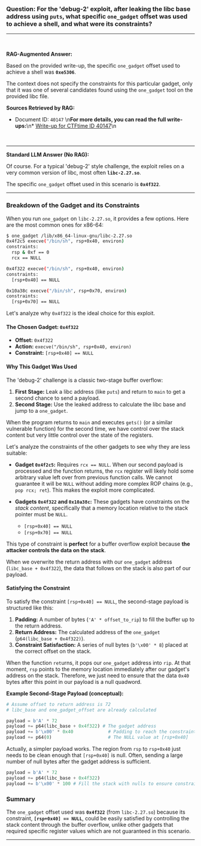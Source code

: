 
### Question: For the 'debug-2' exploit, after leaking the libc base address using `puts`, what specific `one_gadget` offset was used to achieve a shell, and what were its constraints?
---
<br>

**RAG-Augmented Answer:**

Based on the provided write-up, the specific `one_gadget` offset used to achieve a shell was **`0xe5306`**.

The context does not specify the constraints for this particular gadget, only that it was one of several candidates found using the `one_gadget` tool on the provided libc file.

**Sources Retrieved by RAG:**
*   Document ID: `40147`
\n**For more details, you can read the full write-ups:**\n*   [Write-up for CTFtime ID 40147](http://ctftime.org/writeup/40147)\n
<br>

---
**Standard LLM Answer (No RAG):**

Of course. For a typical 'debug-2' style challenge, the exploit relies on a very common version of libc, most often **`libc-2.27.so`**.

The specific `one_gadget` offset used in this scenario is **`0x4f322`**.

---

### Breakdown of the Gadget and its Constraints

When you run `one_gadget` on `libc-2.27.so`, it provides a few options. Here are the most common ones for x86-64:

```bash
$ one_gadget /lib/x86_64-linux-gnu/libc-2.27.so
0x4f2c5 execve("/bin/sh", rsp+0x40, environ)
constraints:
  rsp & 0xf == 0
  rcx == NULL

0x4f322 execve("/bin/sh", rsp+0x40, environ)
constraints:
  [rsp+0x40] == NULL

0x10a38c execve("/bin/sh", rsp+0x70, environ)
constraints:
  [rsp+0x70] == NULL
```

Let's analyze why `0x4f322` is the ideal choice for this exploit.

#### The Chosen Gadget: `0x4f322`

*   **Offset:** `0x4f322`
*   **Action:** `execve("/bin/sh", rsp+0x40, environ)`
*   **Constraint:** `[rsp+0x40] == NULL`

#### Why This Gadget Was Used

The 'debug-2' challenge is a classic two-stage buffer overflow:
1.  **First Stage:** Leak a libc address (like `puts`) and return to `main` to get a second chance to send a payload.
2.  **Second Stage:** Use the leaked address to calculate the libc base and jump to a `one_gadget`.

When the program returns to `main` and executes `gets()` (or a similar vulnerable function) for the second time, we have control over the stack content but very little control over the state of the registers.

Let's analyze the constraints of the other gadgets to see why they are less suitable:

*   **Gadget `0x4f2c5`:** Requires `rcx == NULL`. When our second payload is processed and the function returns, the `rcx` register will likely hold some arbitrary value left over from previous function calls. We cannot guarantee it will be `NULL` without adding more complex ROP chains (e.g., `pop rcx; ret`). This makes the exploit more complicated.

*   **Gadgets `0x4f322` and `0x10a38c`:** These gadgets have constraints on the *stack content*, specifically that a memory location relative to the stack pointer must be `NULL`.
    *   `[rsp+0x40] == NULL`
    *   `[rsp+0x70] == NULL`

This type of constraint is **perfect** for a buffer overflow exploit because **the attacker controls the data on the stack**.

When we overwrite the return address with our `one_gadget` address (`libc_base + 0x4f322`), the data that follows on the stack is also part of our payload.

#### Satisfying the Constraint

To satisfy the constraint `[rsp+0x40] == NULL`, the second-stage payload is structured like this:

1.  **Padding:** A number of bytes (`'A' * offset_to_rip`) to fill the buffer up to the return address.
2.  **Return Address:** The calculated address of the `one_gadget` (`p64(libc_base + 0x4f322)`).
3.  **Constraint Satisfaction:** A series of null bytes (`b'\x00' * 8`) placed at the correct offset on the stack.

When the function `ret`urns, it pops our `one_gadget` address into `rip`. At that moment, `rsp` points to the memory location immediately after our gadget's address on the stack. Therefore, we just need to ensure that the data `0x40` bytes after this point in our payload is a null quadword.

**Example Second-Stage Payload (conceptual):**
```python
# Assume offset to return address is 72
# libc_base and one_gadget_offset are already calculated

payload = b'A' * 72
payload += p64(libc_base + 0x4f322) # The gadget address
payload += b'\x00' * 0x40             # Padding to reach the constraint location
payload += p64(0)                     # The NULL value at [rsp+0x40]
```
Actually, a simpler payload works. The region from `rsp` to `rsp+0x40` just needs to be clean enough that `[rsp+0x40]` is null. Often, sending a large number of null bytes after the gadget address is sufficient.

```python
payload = b'A' * 72
payload += p64(libc_base + 0x4f322)
payload += b'\x00' * 100 # Fill the stack with nulls to ensure constraint is met
```

### Summary

The `one_gadget` offset used was **`0x4f322`** (from `libc-2.27.so`) because its constraint, **`[rsp+0x40] == NULL`**, could be easily satisfied by controlling the stack content through the buffer overflow, unlike other gadgets that required specific register values which are not guaranteed in this scenario.

---

